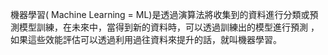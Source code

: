 機器學習( Machine Learning = ML)是透過演算法將收集到的資料進行分類或預測模型訓練，在未來中，當得到新的資料時，可以透過訓練出的模型進行預測 ，如果這些效能評估可以透過利用過往資料來提升的話，就叫機器學習。
